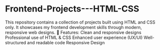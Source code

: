 # Frontend-Projects---HTML-CSS
This repository contains a collection of projects built using HTML and CSS only. It showcases my frontend development skills through modern, responsive web designs.  📌 Features:  Clean and responsive designs Professional use of HTML &amp; CSS Enhanced user experience (UX/UI) Well-structured and readable code Responsive Design 
